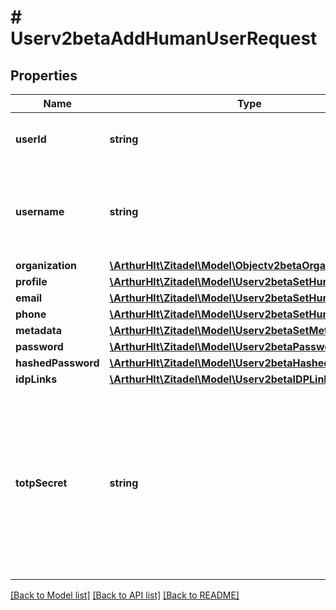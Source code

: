 # # Userv2betaAddHumanUserRequest

## Properties

Name | Type | Description | Notes
------------ | ------------- | ------------- | -------------
**userId** | **string** | optionally set your own id unique for the user. | [optional]
**username** | **string** | optionally set a unique username, if none is provided the email will be used. | [optional]
**organization** | [**\ArthurHlt\Zitadel\Model\Objectv2betaOrganization**](Objectv2betaOrganization.md) |  | [optional]
**profile** | [**\ArthurHlt\Zitadel\Model\Userv2betaSetHumanProfile**](Userv2betaSetHumanProfile.md) |  |
**email** | [**\ArthurHlt\Zitadel\Model\Userv2betaSetHumanEmail**](Userv2betaSetHumanEmail.md) |  |
**phone** | [**\ArthurHlt\Zitadel\Model\Userv2betaSetHumanPhone**](Userv2betaSetHumanPhone.md) |  | [optional]
**metadata** | [**\ArthurHlt\Zitadel\Model\Userv2betaSetMetadataEntry[]**](Userv2betaSetMetadataEntry.md) |  | [optional]
**password** | [**\ArthurHlt\Zitadel\Model\Userv2betaPassword**](Userv2betaPassword.md) |  | [optional]
**hashedPassword** | [**\ArthurHlt\Zitadel\Model\Userv2betaHashedPassword**](Userv2betaHashedPassword.md) |  | [optional]
**idpLinks** | [**\ArthurHlt\Zitadel\Model\Userv2betaIDPLink[]**](Userv2betaIDPLink.md) |  | [optional]
**totpSecret** | **string** | An Implementation of RFC 6238 is used, with HMAC-SHA-1 and time-step of 30 seconds. Currently no other options are supported, and if anything different is used the validation will fail. | [optional]

[[Back to Model list]](../../README.md#models) [[Back to API list]](../../README.md#endpoints) [[Back to README]](../../README.md)
